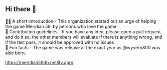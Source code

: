 ## Hi there 👋


🙋‍♀️ A short introduction - This organization started out an urge of helping the game Meridian 59, by persons who love the game.  
🌈 Contribution guidelines - If you have any idea, please open a pull request and do it so, the other members will evaluate if there is anything wrong, and if the test pass, it should be approved with no issues  
🍿 Fun facts - The game was release at the exact year as @wyvern800 was also born.  

https://meridian59db.netlify.app/
